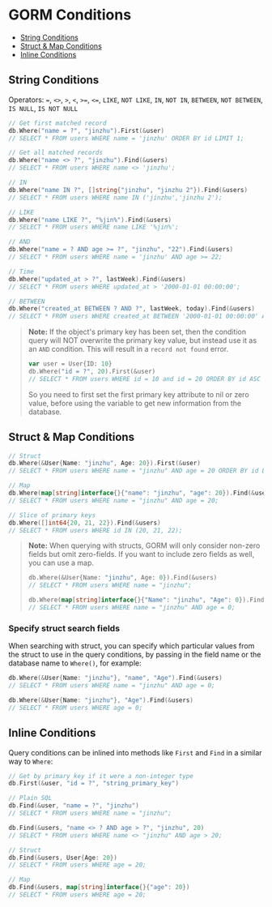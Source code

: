 # GORM Conditions

* [String Conditions](#string-conditions)
* [Struct & Map Conditions](#struct--map-conditions)
* [Inline Conditions](#inline-conditions)

## String Conditions

Operators: `=`, `<>`, `>`, `<`, `>=`, `<=`, `LIKE`, `NOT LIKE`, `IN`, `NOT IN`, `BETWEEN`, `NOT BETWEEN`, `IS NULL`, `IS NOT NULL`

```go
// Get first matched record
db.Where("name = ?", "jinzhu").First(&user)
// SELECT * FROM users WHERE name = 'jinzhu' ORDER BY id LIMIT 1;

// Get all matched records
db.Where("name <> ?", "jinzhu").Find(&users)
// SELECT * FROM users WHERE name <> 'jinzhu';

// IN
db.Where("name IN ?", []string{"jinzhu", "jinzhu 2"}).Find(&users)
// SELECT * FROM users WHERE name IN ('jinzhu','jinzhu 2');

// LIKE
db.Where("name LIKE ?", "%jin%").Find(&users)
// SELECT * FROM users WHERE name LIKE '%jin%';

// AND
db.Where("name = ? AND age >= ?", "jinzhu", "22").Find(&users)
// SELECT * FROM users WHERE name = 'jinzhu' AND age >= 22;

// Time
db.Where("updated_at > ?", lastWeek).Find(&users)
// SELECT * FROM users WHERE updated_at > '2000-01-01 00:00:00';

// BETWEEN
db.Where("created_at BETWEEN ? AND ?", lastWeek, today).Find(&users)
// SELECT * FROM users WHERE created_at BETWEEN '2000-01-01 00:00:00' AND '2000-01-08 00:00:00';
```

> **Note:** If the object's primary key has been set, then the condition query will NOT overwrite the primary key value, but instead use it as an `AND` condition. This will result in a `record not found` error.
>
> ```go
> var user = User{ID: 10}
> db.Where("id = ?", 20).First(&user)
> // SELECT * FROM users WHERE id = 10 and id = 20 ORDER BY id ASC LIMIT 1
> ```
>
> So you need to first set the first primary key attribute to nil or zero value, before using the variable to get new information from the database.

## Struct & Map Conditions

```go
// Struct
db.Where(&User{Name: "jinzhu", Age: 20}).First(&user)
// SELECT * FROM users WHERE name = "jinzhu" AND age = 20 ORDER BY id LIMIT 1;

// Map
db.Where(map[string]interface{}{"name": "jinzhu", "age": 20}).Find(&users)
// SELECT * FROM users WHERE name = "jinzhu" AND age = 20;

// Slice of primary keys
db.Where([]int64{20, 21, 22}).Find(&users)
// SELECT * FROM users WHERE id IN (20, 21, 22);
```

> **Note:** When querying with structs, GORM will only consider non-zero fields but omit zero-fields. If you want to include zero fields as well, you can use a map.
>
> ```go
> db.Where(&User{Name: "jinzhu", Age: 0}).Find(&users)
> // SELECT * FROM users WHERE name = "jinzhu";
>
> db.Where(map[string]interface{}{"Name": "jinzhu", "Age": 0}).Find(&users)
> // SELECT * FROM users WHERE name = "jinzhu" AND age = 0;
> ```

### Specify struct search fields

When searching with struct, you can specify which particular values from the struct to use in the query conditions, by passing in the field name or the database name to `Where()`, for example:

```go
db.Where(&User{Name: "jinzhu"}, "name", "Age").Find(&users)
// SELECT * FROM users WHERE name = "jinzhu" AND age = 0;

db.Where(&User{Name: "jinzhu"}, "Age").Find(&users)
// SELECT * FROM users WHERE age = 0;
```

## Inline Conditions

Query conditions can be inlined into methods like `First` and `Find` in a similar way to `Where`:

```go
// Get by primary key if it were a non-integer type
db.First(&user, "id = ?", "string_primary_key")

// Plain SQL
db.Find(&user, "name = ?", "jinzhu")
// SELECT * FROM users WHERE name = "jinzhu";

db.Find(&users, "name <> ? AND age > ?", "jinzhu", 20)
// SELECT * FROM users WHERE name <> "jinzhu" AND age > 20;

// Struct
db.Find(&users, User{Age: 20})
// SELECT * FROM users WHERE age = 20;

// Map
db.Find(&users, map[string]interface{}{"age": 20})
// SELECT * FROM users WHERE age = 20;
```